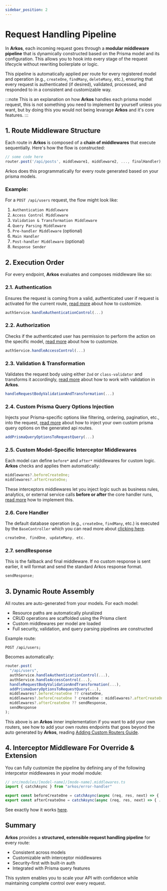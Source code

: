 ```yaml
---
sidebar_position: 2
---
```


# Request Handling Pipeline

In **Arkos**, each incoming request goes through a **modular middleware pipeline** that is dynamically constructed based on the Prisma model and its configuration. This allows you to hook into every stage of the request lifecycle without rewriting boilerplate or logic.

This pipeline is automatically applied per route for every registered model and operation (e.g., `createOne`, `findMany`, `deleteMany`, etc.), ensuring that every request is authenticated (if desired), validated, processed, and responded to in a consistent and customizable way.

:::note
This is an explanation on how **Arkos** handles each prisma model request, this is not something you need to implement by yourself unless you want, but by doing this you would not being levarage **Arkos** and it's core features.
:::

## 1. Route Middleware Structure

Each route in **Arkos** is composed of a **chain of middlewares** that execute sequentially. Here's how the flow is constructed:

```ts
// some code here
router.post('/api/posts', middleware1, middleware2, ..., finalHandler);
```

Arkos does this programmatically for every route generated based on your prisma models.

### Example:

For a `POST /api/users` request, the flow might look like:

1. `Authentication Middleware`
2. `Access Control Middleware`
3. `Validation & Transformation Middleware`
4. `Query Parsing Middleware`
5. `Pre-handler Middleware` (optional)
6. `Main Handler`
7. `Post-handler Middleware` (optional)
8. `Response Sender`

## 2. Execution Order

For every endpoint, **Arkos** evaluates and composes middleware like so:

### 2.1. **Authentication**

Ensures the request is coming from a valid, authenticated user if request is activated for the current route, [read more](/docs/advanced-guide/static-rbac-authentication#using-auth-config-to-customize-endpoint-behavior) about how to customize.

```ts
authService.handleAuthenticationControl(...)
```

### 2.2. **Authorization**

Checks if the authenticated user has permission to perform the action on the specific model, [read more](/docs/advanced-guide/static-rbac-authentication#using-auth-config-to-customize-endpoint-behavior) about how to customize.

```ts
authService.handleAccessControl(...)
```

### 2.3. **Validation & Transformation**

Validates the request body using either `Zod` or `class-validator` and transforms it accordingly, [read more](/docs/core-concepts/request-data-validation) about how to work with validation in **Arkos**.

```ts
handleRequestBodyValidationAndTransformation(...)
```

### 2.4. **Custom Prisma Query Options Injection**

Injects your Prisma-specific options like filtering, ordering, pagination, etc., into the request, [read more](/docs/advanced-guide/custom-prisma-query-options) about how to inject your own custom prisma query options on the generated api routes.

```ts
addPrismaQueryOptionsToRequestQuery(...)
```

### 2.5. **Custom Model-Specific Interceptor Middlewares**

Each model can define `before*` and `after*` middlewares for custom logic. **Arkos** checks and applies them automatically:

```ts
middlewares?.beforeCreateOne;
middlewares?.afterCreateOne;
```

These interceptors middlewares let you inject logic such as business rules, analytics, or external service calls **before or after** the core handler runs, [read more](/docs/core-concepts/interceptor-middlewares) how to implement this.

### 2.6. **Core Handler**

The default database operation (e.g., `createOne`, `findMany`, etc.) is executed by the `BaseController` which you can read more about [clicking here](/docs/api-reference/the-base-controller-class).

```ts
createOne, findOne, updateMany, etc.
```

### 2.7. **sendResponse**

This is the fallback and final middleware. If no custom response is sent earlier, it will format and send the standard Arkos response format.

```ts
sendResponse;
```

## 3. Dynamic Route Assembly

All routes are auto-generated from your models. For each model:

- Resource paths are automatically pluralized
- CRUD operations are scaffolded using the Prisma client
- Custom middlewares per model are loaded
- Full security, validation, and query parsing pipelines are constructed

Example route:

```
POST /api/users;
```

Becomes automatically:

```ts
router.post(
  "/api/users",
  authService.handleAuthenticationControl(...),
  authService.handleAccessControl(...),
  handleRequestBodyValidationAndTransformation(...),
  addPrismaQueryOptionsToRequestQuery(...),
  middlewares?.beforeCreateOne ?? createOne,
  middlewares?.beforeCreateOne ? createOne : middlewares?.afterCreateOne ?? sendResponse,
  middlewares?.afterCreateOne ?? sendResponse,
  sendResponse
);
```

This above is an **Arkos** inner implementation if you want to add your own routers, see how to add your own routes endpoints that goes beyond the auto generated by **Arkos**, reading [Adding Custom Routers Guide](/docs/guide/adding-custom-routers).

## 4. Interceptor Middleware For Override & Extension

You can fully customize the pipeline by defining any of the following interpcetor middlewares in your model module:

```ts
// src/modules/[model-name]/[mode-name].middlewares.ts
import { catchAsync } from "arkos/error-handler"

export const beforeCreateOne = catchAsync(async (req, res, next) => { ... })
export const afterCreateOne = catchAsync(async (req, res, next) => { ... })
```

See exactly how it works [here](/docs/core-concepts/interceptor-middlewares).

## Summary

**Arkos** provides a **structured, extensible request handling pipeline** for every route:

- Consistent across models
- Customizable with interceptor middlewares
- Security-first with built-in auth
- Integrated with Prisma query features

This system enables you to scale your API with confidence while maintaining complete control over every request.
